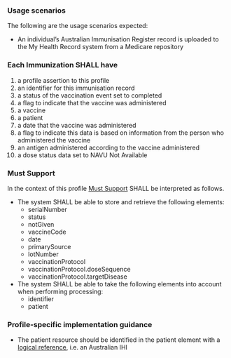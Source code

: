 ### Usage scenarios
The following are the usage scenarios expected:
* An individual’s Australian Immunisation Register record is uploaded to the My Health Record system from a Medicare repository


### Each Immunization SHALL have
1. a profile assertion to this profile
1. an identifier for this immunisation record
1. a status of the vaccination event set to completed
1. a flag to indicate that the vaccine was administered
1. a vaccine
1. a patient
1. a date that the vaccine was administered 
1. a flag to indicate this data is based on information from the person who administered the vaccine
1. an antigen administered according to the vaccine administered
1. a dose status data set to NAVU Not Available 


### Must Support
In the context of this profile [Must Support](http://hl7.org/fhir/STU3/conformance-rules.html#mustSupport) SHALL be interpreted as follows.
* The system SHALL be able to store and retrieve the following elements:
   * serialNumber
   * status
   * notGiven
   * vaccineCode
   * date
   * primarySource
   * lotNumber
   * vaccinationProtocol
   * vaccinationProtocol.doseSequence
   * vaccinationProtocol.targetDisease
* The system SHALL be able to take the following elements into account when performing processing:
    * identifier
    * patient


### Profile-specific implementation guidance
* The patient resource should be identified in the patient element with a [logical reference](https://www.hl7.org/fhir/STU3/references.html#logical), i.e. an Australian IHI



